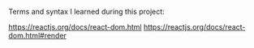 Terms and syntax I learned during this project:

https://reactjs.org/docs/react-dom.html
https://reactjs.org/docs/react-dom.html#render
